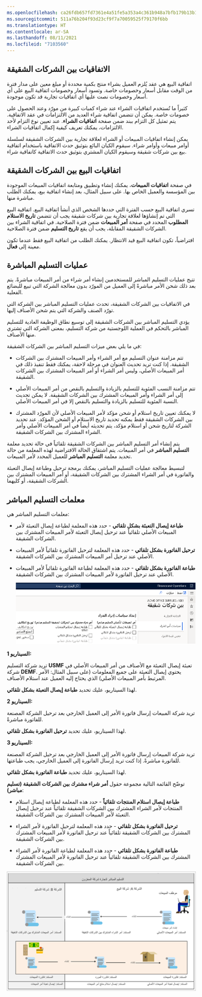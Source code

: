 ```yaml
---
ms.openlocfilehash: ca26fdb657fd7361e4a51fe5a353a4c361b948a7bfb179b13b1e94bde789ab9a
ms.sourcegitcommit: 511a76b204f93d23cf9f7a70059525f79170f6bb
ms.translationtype: HT
ms.contentlocale: ar-SA
ms.lasthandoff: 08/11/2021
ms.locfileid: "7103560"
---
```

## <a name="intercompany-agreements"></a>الاتفاقيات بين الشركات الشقيقة
 

اتفاقية البيع هي عقد يُلزم العميل بشراء منتج بكمية محددة أو مبلغ معين على مدار فترة من الوقت مقابل أسعار وخصومات خاصة. وتسود أسعار وخصومات اتفاقية البيع على أي أسعار وخصومات نصت عليها أي اتفاقيات تجارية قد تكون موجودة.

كثيراً ما تُستخدم اتفاقيات الشراء عند شراء كميات كبيرة من مورّد وعند الحصول على خصومات خاصة. يمكن أن تتضمن اتفاقية شراء العديد من الالتزامات في عقد الاتفاقية. يتم تمثيل كل التزام ببند ضمن صفحة **اتفاقيات الشراء**.
عند تعيين نوع التزام لأحد الالتزامات، يمكنك تعريف كيفية إكمال اتفاقيات الشراء.

يمكن إنشاء اتفاقيات المبيعات أو الشراء لعلاقة تجارية بين الشركات الشقيقة لسلسلة أوامر مبيعات وأوامر شراء. سيقوم الكيان البائع بتوثيق حدث الاتفاقية باستخدام اتفاقية بيع بين شركات شقيقة وسيقوم الكيان المشتري بتوثيق حدث الاتفاقية كاتفاقية شراء.

## <a name="intercompany-sales-agreements"></a>اتفاقيات البيع بين الشركات الشقيقة


في صفحة **اتفاقيات المبيعات**، يمكنك إنشاء وتطبيق ومتابعة اتفاقيات المبيعات الموجودة بين المؤسسة والعميل الخاص بها.
على سبيل المثال، بعد إنشاء اتفاقية بيع، يمكنك الطلب مباشرة منها.

تسري اتفاقية البيع حسب الفترة التي حددها الشخص الذي أنشأ اتفاقية البيع. اتفاقية البيع التي تم إنشاؤها لعلاقة تجارية بين شركات شقيقة يجب أن تتضمن **‏‏تاريخ الاستلام المطلوب** المحدد في صفحة **أمر المبيعات** ضمن فترة الصلاحية.
في اتفاقية الشراء بين الشركات الشقيقة المقابلة، يجب أن يقع **تاريخ التسليم** ضمن فترة الصلاحية.

افتراضياً، تكون اتفاقية البيع قيد الانتظار. يمكنك الطلب من اتفاقية البيع فقط عندما تكون معينة إلى **فعال**.


## <a name="direct-deliveries"></a>عمليات التسليم المباشرة

تتيح عمليات التسليم المباشر للمستخدمين إنشاء أمر شراء من أمر المبيعات مباشرةً. يتم بعد ذلك شحن الأمر مباشرةً إلى العميل من المورّد بدون معالجة الشركة التي تبيع للبضائع الفعلية.

في الاتفاقيات بين الشركات الشقيقة، تحدث عمليات التسليم المباشر بين الشركة التي تورّد الصنف والشركة التي يتم شحن الأصناف إليها.

يؤدي التسليم المباشر بين الشركات الشقيقة إلى توسيع نطاق الوظيفة العادية للتسليم المباشر بالتحكم في العملية اللوجستية من شركة التسليم، بمعنى الشركة التي تشتري منها الأصناف.

في ما يلي بعض ميزات التسليم المباشر بين الشركات الشقيقة:

-   تتم مزامنة عنوان التسليم مع أمر الشراء وأمر المبيعات المشترك بين الشركات الشقيقة. إذا كنت تريد تحديث العنوان في مرحلة لاحقة، يمكنك فقط تنفيذ ذلك في أمر المبيعات الأصلي، وليس أمر الشراء أو أمر المبيعات المشترك بين الشركات الشقيقة.

-   تتم مزامنة النسب المئوية للتسليم بالزيادة والتسليم بالنقص من أمر المبيعات الأصلي إلى أمر الشراء وأمر المبيعات المشترك بين الشركات الشقيقة. لا يمكن تحديث النسبة المئوية للتسليم بالزيادة والتسليم بالنقص إلا في أمر المبيعات الأصلي.

-   لا يمكنك تعيين تاريخ استلام أو شحن مؤكد لأمر المبيعات الأصلي لأن المورّد المشترك بين الشركات الشقيقة فقط يمكنه تحديد تاريخ الاستلام أو الشحن المؤكد. عند تحديد الشركة لتاريخ شحن أو استلام مؤكد، يتم تحديثه أيضاً في أمر المبيعات الأصلي وأمر الشراء المشترك بين الشركات الشقيقة.

يتم إنشاء أمر التسليم المباشر بين الشركات الشقيقة تلقائياً في حالة تحديد معلمة **التسليم المباشر** في أمر المبيعات. يتم اشتقاق الحالة الافتراضية لهذه المعلمة من حالة تحديد معلمة **التسليم المباشر** للعميل المحدد لأمر المبيعات.

لتبسيط معالجة عمليات التسليم المباشر، يمكنك برمجة ترحيل وطباعة إيصال التعبئة والفاتورة في أمر الشراء المشترك بين الشركات الشقيقة، أو أمر المبيعات المشترك بين الشركات الشقيقة، أو كليهما.

## <a name="direct-delivery-parameters"></a>معلمات التسليم المباشر


معلمات التسليم المباشر هي:

-   **طباعة إيصال التعبئة بشكل تلقائي** - حدد هذه المعلمة لطباعة إيصال التعبئة لأمر المبيعات الأصلي تلقائياً عند ترحيل إيصال التعبئة لأمر المبيعات المشترك بين الشركات الشقيقة.

-   **ترحيل الفاتورة بشكل تلقائي** - حدد هذه المعلمة لترحيل الفاتورة تلقائياً لأمر المبيعات الأصلي عند ترحيل أمر المبيعات المشترك بين الشركات الشقيقة.

-   **طباعة الفاتورة بشكل تلقائي** - حدد هذه المعلمة لطباعة الفاتورة تلقائياً لأمر المبيعات الأصلي عند ترحيل الفاتورة لأمر المبيعات المشترك بين الشركات الشقيقة.

    ![لقطة شاشة لمعلمات التسليم المباشر في صفحة "إعداد سياسات إجراء الشراء".](../media/purchase-order-policies-direct-delivery.png)

**السيناريو 1:**

تريد شركة التسليم **USMF** تعبئة إيصال التعبئة مع الأصناف من أمر المبيعات الأصلي في شركة **DEMF**. يحتوي إيصال التعبئة على جميع المعلومات (على سبيل المثال: الأمر المرتبط بأمر المبيعات الأصلي) الذي يحتاج إليه العميل عند استلام الأصناف.

لهذا السيناريو، عليك تحديد **طباعة إيصال التعبئة بشكل تلقائي**.

**السيناريو 2:**

تريد شركة المبيعات إرسال فاتورة الأمر إلى العميل الخارجي بعد ترحيل الشركة المصنعة للفاتورة مباشرةً.

لهذا السيناريو، عليك تحديد **ترحيل الفاتورة بشكل تلقائي**.

**السيناريو 3:**

تريد شركة المبيعات إرسال فاتورة الأمر إلى العميل الخارجي بعد ترحيل الشركة المصنعة للفاتورة مباشرةً. إذا كنت تريد إرسال الفاتورة إلى العميل الخارجي، يجب طباعتها.

لهذا السيناريو، عليك تحديد **طباعة الفاتورة بشكل تلقائي**.

توضّح القائمة التالية مجموعة حقول **أمر شراء مشترك بين الشركات الشقيقة (تسليم مباشر)**:

-   **طباعة إيصال استلام المنتجات تلقائياً** - حدد هذه المعلمة لطباعة إيصال استلام المنتجات لأمر الشراء المشترك بين الشركات الشقيقة تلقائياً عند ترحيل إيصال التعبئة لأمر المبيعات المشترك بين الشركات الشقيقة.

-   **ترحيل الفاتورة بشكل تلقائي** - حدد هذه المعلمة لترحيل الفاتورة لأمر الشراء المشترك بين الشركات الشقيقة تلقائياً عند ترحيل الفاتورة لأمر المبيعات المشترك بين الشركات الشقيقة.

-   **طباعة الفاتورة بشكل تلقائي** - حدد هذه المعلمة لطباعة الفاتورة لأمر الشراء المشترك بين الشركات الشقيقة تلقائياً عند ترحيل الفاتورة لأمر المبيعات المشترك بين الشركات الشقيقة.

![رسم تخطيطي لعملية التسليم المباشر في إطار التجارة بين الشركات الشقيقة.](../media/direct-delivery.png)
